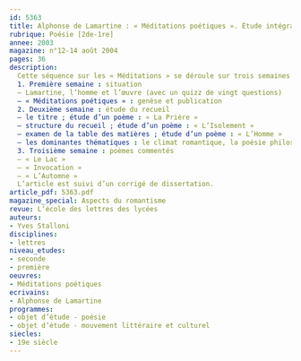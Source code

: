 ```yaml
---
id: 5363
title: Alphonse de Lamartine : « Méditations poétiques ». Étude intégrale (séquence)
rubrique: Poésie [2de-1re]
annee: 2003
magazine: n°12-14 août 2004
pages: 36
description: 
  Cette séquence sur les « Méditations » se déroule sur trois semaines et six séances.
  1. Première semaine : situation
  – Lamartine, l’homme et l’œuvre (avec un quizz de vingt questions)
  – « Méditations poétiques » : genèse et publication
  2. Deuxième semaine : étude du recueil
  – le titre ; étude d’un poème : « La Prière »
  – structure du recueil ; étude d’un poème : « L’Isolement »
  – examen de la table des matières ; étude d’un poème : « L’Homme »
  – les dominantes thématiques : le climat romantique, la poésie philosophique, la poétique lamartinienne ; étude d’un poème : « Le Golfe de Baya, près de Naples »
  3. Troisième semaine : poèmes commentés
  – « Le Lac »
  – « Invocation »
  – « L’Automne »
  L’article est suivi d’un corrigé de dissertation.
article_pdf: 5363.pdf
magazine_special: Aspects du romantisme
revue: L’école des lettres des lycées
auteurs:
- Yves Stalloni
disciplines:
- lettres
niveau_etudes:
- seconde
- première
oeuvres:
- Méditations poétiques
ecrivains:
- Alphonse de Lamartine
programmes:
- objet d’étude - poésie
- objet d’étude - mouvement littéraire et culturel
siecles:
- 19e siècle
---
```

